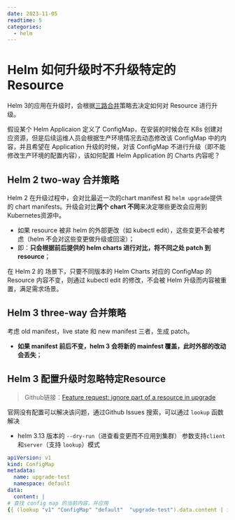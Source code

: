 ```yaml
---
date: 2023-11-05
readtime: 5
categories:
  - helm
---
```




# Helm 如何升级时不升级特定的Resource

Helm 3的应用在升级时，会根据[三路合并](https://helm.sh/docs/faq/changes_since_helm2/#improved-upgrade-strategy-3-way-strategic-merge-patches)策略去决定如何对 Resource 进行升级。

假设某个 Helm Applicaion 定义了 ConfigMap，在安装的时候会在 K8s 创建对应资源，但是后续运维人员会根据生产环境情况去动态修改该 ConfigMap 中的内容，并且希望在 Application 升级的时候，对该 ConfigMap 不进行升级（即不能修改生产环境的配置内容），该如何配置 Helm Application 的 Charts 内容呢？



<!--- more --->

## Helm 2 two-way 合并策略

Helm 2 在升级过程中，会对比最近一次的chart manifest 和 `helm upgrade`提供的 chart manifests。升级会对比**两个 chart 不同**来决定哪些更改会应用到Kubernetes资源中。

- 如果 resource 被非 helm 的外部更改（如 kubectl edit），这些变更不会被考虑（helm 不会对这些变更做升级或回滚）；
- 即：**只会根据前后提供的 helm charts 进行对比，将不同之处 patch 到 resource**；



在 Helm 2 的 场景下，只要不同版本的 Helm Charts 对应的 ConfigMap 的 Resource 内容不变，则通过 kubectl edit 的修改，不会被 Helm 升级而内容被重置，满足需求场景。

## Helm 3 three-way 合并策略

考虑 old manifest，live state 和 new manifest 三者，生成 patch。

- **如果 manifest 前后不变，helm 3 会将新的 mainfest 覆盖，此时外部的改动会丢失**；



## Helm 3 配置升级时忽略特定Resource

> Github链接：[Feature request: ignore part of a resource in upgrade](https://github.com/helm/helm/issues/7971#issuecomment-1147885486)

官网没有配置可以解决该问题，通过Github Issues 搜索，可以通过 `lookup` 函数解决

- helm 3.13 版本的 `--dry-run`（进查看变更而不应用到集群） 参数支持`client`和`server`（支持 `lookup`）模式

```yaml
apiVersion: v1
kind: ConfigMap
metadata:
  name: upgrade-test
  namespace: default
data:
  content: |
# 查找 config map 的当前内容，并应用  
{{ (lookup "v1" "ConfigMap" "default"  "upgrade-test").data.content | indent 4 }}

```

